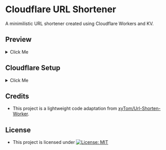 # Cloudflare URL Shortener
A minimilistic URL shortener created using Cloudflare Workers and KV.

## Preview
<details>
  <summary>Click Me</summary>

- **Home Page**
![Home Page](https://github.com/ChaosCrusader/CFURLShortner/assets/105801260/9ab40f07-511e-4821-9da2-95f08d8e9248)

- **Forward Page**
![Forward Page](https://github.com/ChaosCrusader/CFURLShortner/assets/105801260/41869621-c0f5-4882-ad93-c3b575ffac32)
</details>

## Cloudflare Setup
<details>
  <summary>Click Me</summary>

   ### Creating a Namespace in Cloudflare Workers KV

1. Go to Cloudflare Workers KV and create a namespace.
   
   ![Create a Namespace](https://github.com/ChaosCrusader/URLShortner/assets/105801260/e758b1fa-6017-428b-9e64-250369642950)

### Creating a Worker

2. Create a Worker and paste the content of [workers.js](https://github.com/ChaosCrusader/CFURLShortner/blob/main/workers.js).
   
   ![Create a Worker](https://github.com/ChaosCrusader/URLShortner/assets/105801260/886b450b-b735-41d7-bc16-59f647003670)

### KV Namespace Bindings

3. Go to Workers Settings.
   
   ![Workers Settings](https://github.com/ChaosCrusader/URLShortner/assets/105801260/db773367-c2ff-4248-8b14-e9f74fe371c6)

4. Set the Variable name as **LINKS** and the KV Namespace to the namespace you created in the first step.
   
   ![Set KV Namespace](https://github.com/ChaosCrusader/URLShortner/assets/105801260/372cbdf4-b82d-4461-ad34-81f9fecae692)

5. Save and Deploy your changes.
</details>

## Credits
- This project is a lightweight code adaptation from [xyTom/Url-Shorten-Worker](https://github.com/xyTom/Url-Shorten-Worker).

## License
- This project is licensed under [![License: MIT](https://img.shields.io/badge/License-MIT-yellow.svg)](https://github.com/ChaosCrusader/CFURLShortner/blob/main/LICENSE)

